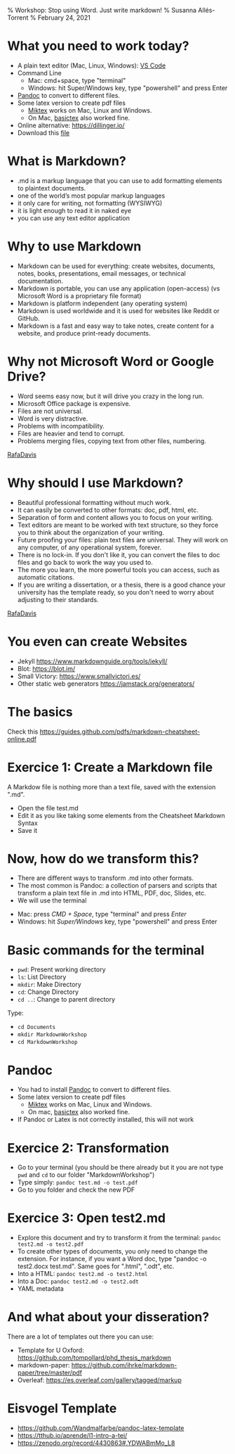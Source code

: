 % Workshop: Stop using Word. Just write markdown!
% Susanna Allés-Torrent
% February 24, 2021

# What you need to work today?

- A plain text editor (Mac, Linux, Windows): [VS Code](https://code.visualstudio.com/)
- Command Line
  * Mac: cmd+space, type "terminal"
  * Windows: hit Super/Windows key, type "powershell" and press Enter
- [Pandoc](https://pandoc.org/installing.html) to convert to different files.
- Some latex version to create pdf files
    - [Miktex](https://miktex.org/) works on Mac, Linux and Windows.
    - On Mac, [basictex](www.tug.org/mactex/morepackages.html) also worked fine.
- Online alternative: <https://dillinger.io/>
- Download this [file](http://susannalles.com/markdown.zip)

# What is Markdown?

- .md is a markup language that you can use to add formatting elements to plaintext documents.
- one of the world’s most popular markup languages
- it only care for writing, not formatting (WYSIWYG)
- it is light enough to read it in naked eye
- you can use any text editor application

# Why to use Markdown

- Markdown can be used for everything: create websites, documents, notes, books, presentations, email messages, or technical documentation.
- Markdown is portable, you can use any application (open-access) (vs Microsoft Word is a proprietary file format)
- Markdown is platform independent (any operating system)
- Markdown is used worldwide and it is used for websites like Reddit or GitHub.
- Markdown is a fast and easy way to take notes, create content for a website, and produce print-ready documents.

# Why not Microsoft Word or Google Drive?

- Word seems easy now, but it will drive you crazy in the long run.
- Microsoft Office package is expensive.
- Files are not universal.
- Word is very distractive.
- Problems with incompatibility.
- Files are heavier and tend to corrupt.
- Problems merging files, copying text from other files, numbering.

[RafaDavis](https://github.com/rafadavis/markdown-workshop/blob/master/README.md)

# Why should I use Markdown?

- Beautiful professional formatting without much work.
- It can easily be converted to other formats: doc, pdf, html, etc.
- Separation of form and content allows you to focus on your writing.
- Text editors are meant to be worked with text structure, so they force you to think about the organization of your writing.
- Future proofing your files: plain text files are universal. They will work on any computer, of any operational system, forever.
- There is no lock-in. If you don't like it, you can convert the files to doc files and go back to work the way you used to.
- The more you learn, the more powerful tools you can access, such as automatic citations.
- If you are writing a dissertation, or a thesis, there is a good chance your university has the template ready, so you don't need to worry about adjusting to their standards.

[RafaDavis](https://github.com/rafadavis/markdown-workshop/blob/master/README.md)

# You even can create Websites

- Jekyll https://www.markdownguide.org/tools/jekyll/
- Blot: https://blot.im/
- Small Victory:  https://www.smallvictori.es/
- Other static web generators https://jamstack.org/generators/

# The basics

Check this https://guides.github.com/pdfs/markdown-cheatsheet-online.pdf

# Exercice 1: Create a Markdown file

A Markdow file is nothing more than a text file, saved with the extension ".md".

- Open the file test.md
- Edit it as you like taking some elements from the Cheatsheet Markdown Syntax
- Save it


# Now, how do we transform this?

- There are different ways to transform .md into other formats.
- The most common is Pandoc: a collection of parsers and scripts that transform a plain text file in .md into HTML, PDF, doc, Slides, etc.
-  We will use the terminal
  * Mac: press *CMD + Space*, type "terminal" and press *Enter*
  * Windows: hit *Super/Windows* key, type "powershell" and press Enter

# Basic commands for the terminal

- `pwd`: Present working directory
- `ls`: List Directory
- `mkdir`: Make Directory
- `cd`: Change Directory
- `cd ..`: Change to parent directory

Type:

- `cd Documents`
- `mkdir MarkdownWorkshop`
- `cd MarkdownWorkshop`

# Pandoc

- You had to install [Pandoc](https://github.com/jgm/pandoc/releases/tag/2.3.1) to convert to different files.
- Some latex version to create pdf files
    - [Miktex](https://miktex.org/) works on Mac, Linux and Windows.
    - On mac, [basictex](www.tug.org/mactex/morepackages.html) also worked fine.
- If Pandoc or Latex is not correctly installed, this will not work

# Exercice 2: Transformation

- Go to your terminal (you should be there already but it you are not type `pwd` and `cd` to our folder "MarkdownWorkshop")
- Type simply: `pandoc test.md -o test.pdf`
- Go to you folder and check the new PDF

# Exercice 3: Open test2.md

- Explore this document and try to transform it from the terminal: `pandoc test2.md -o test2.pdf`
- To create other types of documents, you only need to change the extension. For instance, if you want a Word doc, type "pandoc -o test2.docx test.md". Same goes for ".html", ".odt", etc.
- Into a HTML: `pandoc test2.md -o test2.html`
- Into a Doc: `pandoc test2.md -o test2.odt`
- YAML metadata

# And what about your disseration?

There are a lot of templates out there you can use:

- Template for U Oxford: https://github.com/tompollard/phd_thesis_markdown
- markdown-paper: https://github.com/ihrke/markdown-paper/tree/master/pdf
- Overleaf: https://es.overleaf.com/gallery/tagged/markup

# Eisvogel Template

- https://github.com/Wandmalfarbe/pandoc-latex-template
- https://tthub.io/aprende/l1-intro-a-tei/
- https://zenodo.org/record/4430863#.YDWABmMo_L8
